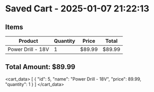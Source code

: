 # Saved Cart - 2025-01-07 21:22:13

## Items

| Product | Quantity | Price | Total |
|---------|-----------|-------|-------|
| Power Drill - 18V | 1 | $89.99 | $89.99 |

## Total Amount: $89.99

<cart_data>
[
  {
    "id": 5,
    "name": "Power Drill - 18V",
    "price": 89.99,
    "quantity": 1
  }
]
</cart_data>